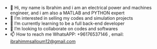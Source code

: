 - 👋 Hi, my name is Ibrahim and i am an electrical power and machines engineer, and i am also a MATLAB and PYTHON expert
- 👀 I’m interested in selling my codes and simulation projects
- 🌱 I’m currently learning to be a full back-end developer
- 💞️ I’m looking to collaborate on codes and softwares
- 📫 How to reach me WhatsAPP: +96176537146 , email: ibrahimmsalloum12@gmail.com

<!---
ibrahim739/ibrahim739 is a ✨ special ✨ repository because its `README.md` (this file) appears on your GitHub profile.
You can click the Preview link to take a look at your changes.
--->
